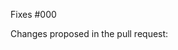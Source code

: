 <!---
Please add this into the test of test/fixture, format the changes by "terraform fmt", and test it by run the following:
```sh
$ docker build --build-arg BUILD_ARM_SUBSCRIPTION_ID=$ARM_SUBSCRIPTION_ID --build-arg BUILD_ARM_CLIENT_ID=$ARM_CLIENT_ID --build-arg BUILD_ARM_CLIENT_SECRET=$ARM_CLIENT_SECRET --build-arg BUILD_ARM_TENANT_ID=$ARM_TENANT_ID -t azure-aks .
$ docker run --rm azure-aks /bin/bash -c "bundle install && rake full"
```
Please add this into the example usage of README.md and format the changes by "terrafmt fmt README.md". Please intall "terrafmt" by [install terrafmt](https://github.com/katbyte/terrafmt#install).
--->

Fixes #000 

Changes proposed in the pull request:


